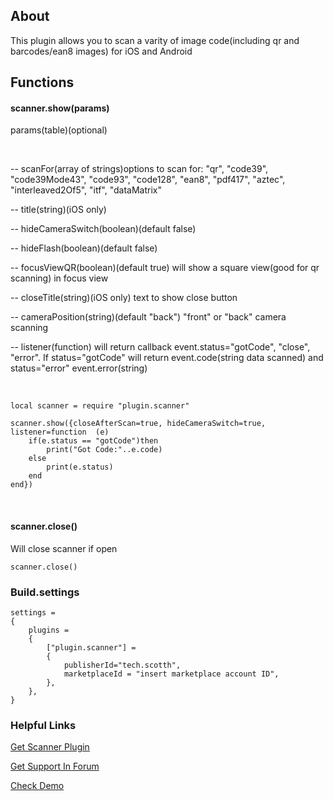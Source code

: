 ## About

This plugin allows you to scan a varity of image code(including qr and barcodes/ean8 images) for iOS and Android


## Functions

#### scanner.show(params)

params(table)(optional)

&nbsp;

-- scanFor(array of strings)options to scan for: "qr", "code39", "code39Mode43", "code93", "code128", "ean8", "pdf417", "aztec", "interleaved2Of5", "itf", "dataMatrix"

-- title(string)(iOS only)

-- hideCameraSwitch(boolean)(default false)

-- hideFlash(boolean)(default false)

-- focusViewQR(boolean)(default true) will show a square view(good for qr scanning) in focus view

-- closeTitle(string)(iOS only) text to show close button

-- cameraPosition(string)(default "back") "front" or "back" camera scanning

-- listener(function) will return callback event.status="gotCode", "close", "error". If status="gotCode" will return event.code(string data scanned) and status="error" event.error(string)

&nbsp;

```
local scanner = require "plugin.scanner"

scanner.show({closeAfterScan=true, hideCameraSwitch=true, listener=function  (e)
	if(e.status == "gotCode")then
		print("Got Code:"..e.code)
	else
		print(e.status)
	end
end})
```
&nbsp;

#### scanner.close()

Will close scanner if open

```
scanner.close()
```

### Build.settings
```
settings =
{
	plugins =
	{
		["plugin.scanner"] =
		{
			publisherId="tech.scotth",
			marketplaceId = "insert marketplace account ID",
		},
	},
}
```


### Helpful Links



[Get Scanner Plugin](https://solar2dmarketplace.com/plugins?IronSourceAdQuality_tech-scotth)

[Get Support In Forum](https://forums.solar2d.com/c/corona-marketplace/13)

[Check Demo](https://forums.solar2d.com/c/corona-marketplace/13)
